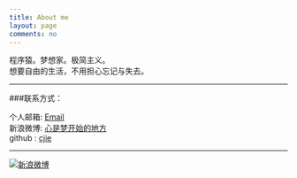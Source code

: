 ```yaml
---
title: About me
layout: page
comments: no
---
```


程序猿。梦想家。极简主义。  
想要自由的生活，不用担心忘记与失去。

----

###联系方式：        

个人邮箱: [Email](mailto:jeff@lequ.org)     
新浪微博: [心是梦开始的地方](http://weibo.com/u/1673924241)	 
github : [cjie](http://cjie.github.io)        

----


[![新浪微博](http://service.t.sina.com.cn/widget/qmd/1673924241/1bf42c7d/1.png)](http://weibo.com/u/1673924241?s=6uyXnP)

<div align="center" >
<script type="text/javascript" src="http://www.douban.com/service/badge/mydreamly/?show=collection&amp;n=8&amp;columns=4&amp;hidelogo=yes" ></script>
</div>


